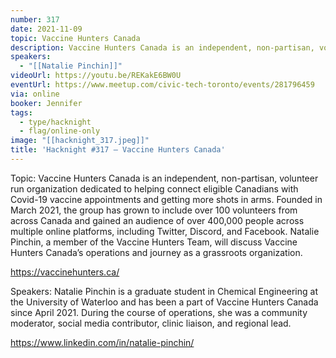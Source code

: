 ```yaml
---
number: 317
date: 2021-11-09
topic: Vaccine Hunters Canada
description: Vaccine Hunters Canada is an independent, non-partisan, volunteer run organization dedicated to helping connect eligible Canadians with Covid-19 vaccine appointments and getting more shots in arms. Founded in March 2021, the group has grown to include over 100 volunteers from across Canada and gained an audience of over 400,000 people across multiple online platforms, including Twitter, Discord, and Facebook. Natalie Pinchin, a member of the Vaccine Hunters Team, will discuss Vaccine Hunters Canada’s operations and journey as a grassroots organization. https://vaccinehunters.ca/
speakers:
  - "[[Natalie Pinchin]]"
videoUrl: https://youtu.be/REKakE6BW0U
eventUrl: https://www.meetup.com/civic-tech-toronto/events/281796459
via: online
booker: Jennifer
tags:
  - type/hacknight
  - flag/online-only
image: "[[hacknight_317.jpeg]]"
title: 'Hacknight #317 – Vaccine Hunters Canada'
---
```


Topic:
Vaccine Hunters Canada is an independent, non-partisan, volunteer run organization dedicated to helping connect eligible Canadians with Covid-19 vaccine appointments and getting more shots in arms. Founded in March 2021, the group has grown to include over 100 volunteers from across Canada and gained an audience of over 400,000 people across multiple online platforms, including Twitter, Discord, and Facebook. Natalie Pinchin, a member of the Vaccine Hunters Team, will discuss Vaccine Hunters Canada’s operations and journey as a grassroots organization.

https://vaccinehunters.ca/

Speakers:
Natalie Pinchin is a graduate student in Chemical Engineering at the University of Waterloo and has been a part of Vaccine Hunters Canada since April 2021. During the course of operations, she was a community moderator, social media contributor, clinic liaison, and regional lead.

https://www.linkedin.com/in/natalie-pinchin/